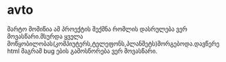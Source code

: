 # avto
მარტო მომიწია ამ პროექტის შექმნა რომლის დასრულება ვერ მოვასწარი.მსურდა ყველა მოწყობილობას(კომპიუტერს,ტელეფონს,პლანშეტს)მორგებოდა.დავწერე html მაგრამ bug ების გამოსწორება ვერ მოვასწარი.
